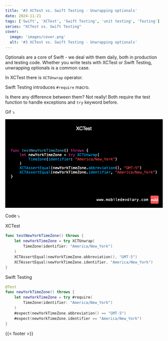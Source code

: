 ```yaml
---
title: '#3 XCTest vs. Swift Testing - Unwrapping optionals'
date: 2024-11-21
tags: ['Swift', 'XCTest', 'Swift Testing', 'unit testing', 'Testing']
series: "XCTest vs. Swift Testing"
cover: 
  image: 'images/cover.png'
  alt: '#3 XCTest vs. Swift Testing - Unwrapping optionals'
---
```


Optionals are a core of Swift - we deal with them daily, both in production and testing code. Whether you write tests with XCTest or Swift Testing, unwrapping optionals is a common case.

In XCTest there is `XCTUnwrap` operator.

Swift Testing introduces `#require` macro.

Is there any difference between them? Not really! Both require the test function to handle exceptions and `try` keyword before.

Gif ⤵️

![Example](images/example.gif)

Code ⤵️

XCTest
```swift
func testNewYorkTimeZone() throws {
    let newYorkTimeZone = try XCTUnwrap(
        TimeZone(identifier: "America/New_York")
    )
    XCTAssertEqual(newYorkTimeZone.abbreviation(), "GMT-5")
    XCTAssertEqual(newYorkTimeZone.identifier, "America/New_York")
}
```

Swift Testing
```swift
@Test
func newYorkTimeZone() throws {
    let newYorkTimeZone = try #require(
        TimeZone(identifier: "America/New_York")
    )
    #expect(newYorkTimeZone.abbreviation() == "GMT-5")
    #expect(newYorkTimeZone.identifier == "America/New_York")
}
```

{{< footer >}}
